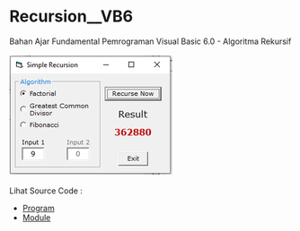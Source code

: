 # Recursion__VB6
Bahan Ajar Fundamental Pemrograman Visual Basic 6.0 - Algoritma Rekursif<br><br>
<img src="https://github.com/RizkyKhapidsyah/Recursion__VB6/blob/main/result/001.PNG"><br><br>
Lihat Source Code : <br>
- <a href="https://github.com/RizkyKhapidsyah/Recursion__VB6/blob/main/Recursion.frm">Program</a><br>
- <a href="https://github.com/RizkyKhapidsyah/Recursion__VB6/blob/main/RecursiveAlgorithms.bas">Module</a>
